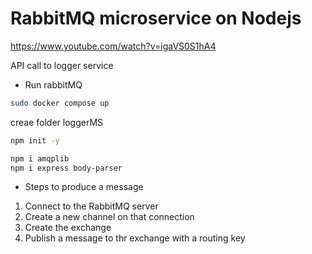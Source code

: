 # RabbitMQ microservice on Nodejs
https://www.youtube.com/watch?v=igaVS0S1hA4 

API call to logger service 

- Run rabbitMQ 
```bash
sudo docker compose up
```

creae folder loggerMS
```bash
npm init -y

npm i amqplib
npm i express body-parser
```

- Steps to produce a message
1. Connect to the RabbitMQ server
2. Create a new channel on that connection
3. Create the exchange
4. Publish a message to thr exchange with a routing key 

